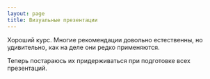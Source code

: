 ```yaml
---
layout: page
title: Визуальные презентации
---
```


Хороший курс. Многие рекомендации довольно естественны, но удивительно, как на деле они редко применяются.

Теперь постараюсь их придерживаться при подготовке всех презентаций.